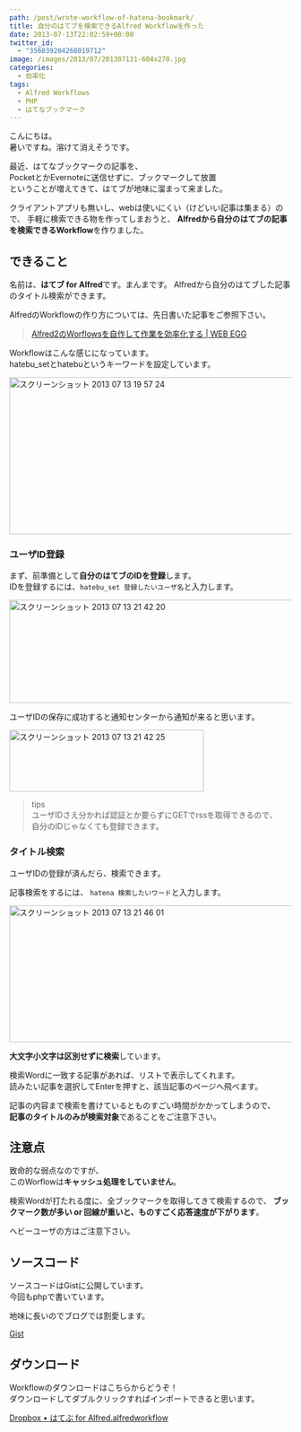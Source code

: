 ```yaml
---
path: /post/wrote-workflow-of-hatena-bookmark/
title: 自分のはてブを検索できるAlfred Workflowを作った
date: 2013-07-13T22:02:59+00:00
twitter_id:
  - "356039204268019712"
image: /images/2013/07/201307131-604x270.jpg
categories:
  - 効率化
tags:
  - Alfred Workflows
  - PHP
  - はてなブックマーク
---
```

こんにちは。  
暑いですね。溶けて消えそうです。

最近、はてなブックマークの記事を、  
PocketとかEvernoteに送信せずに、ブックマークして放置  
ということが増えてきて、はてブが地味に溜まって来ました。

クライアントアプリも無いし、webは使いにくい（けどいい記事は集まる）ので、 手軽に検索できる物を作ってしまおうと、 **Alfredから自分のはてブの記事を検索できるWorkflow**を作りました。

<!--more-->

できること
----------------------------------------

名前は、**はてブ for Alfred**です。まんまです。 Alfredから自分のはてブした記事のタイトル検索ができます。

AlfredのWorkflowの作り方については、先日書いた記事をご参照下さい。

> [Alfred2のWorflowsを自作して作業を効率化する \| WEB EGG](/post/improve-your-work-with-alfred/)

Workflowはこんな感じになっています。  
hatebu_setとhatebuというキーワードを設定しています。

<img src="/images/2013/07/dea9ecf6dfc71804e344c8c5c25187b3.png" alt="スクリーンショット 2013 07 13 19 57 24" title="スクリーンショット 2013-07-13 19.57.24.png" border="0" width="600" height="280" />

### ユーザID登録

まず、前準備として**自分のはてブのIDを登録**します。  
IDを登録するには、`hatebu_set 登録したいユーザ名`と入力します。

<img src="/images/2013/07/064af0b3aec3668fe2e74fdc395dc2b4.png" alt="スクリーンショット 2013 07 13 21 42 20" title="スクリーンショット 2013-07-13 21.42.20.png" border="0" width="600" height="184" />

ユーザIDの保存に成功すると通知センターから通知が来ると思います。

<img src="/images/2013/07/48d803ab954a226d7fd052ef1ee6a89d.png" alt="スクリーンショット 2013 07 13 21 42 25" title="スクリーンショット 2013-07-13 21.42.25.png" border="0" width="347" height="110" />

> tips  
> ユーザIDさえ分かれば認証とか要らずにGETでrssを取得できるので、  
> 自分のIDじゃなくても登録できます。

### タイトル検索

ユーザIDの登録が済んだら、検索できます。

記事検索をするには、 `hatena 検索したいワード`と入力します。

<img src="/images/2013/07/99b725f88bc6114fa54b393b4175d15c.png" alt="スクリーンショット 2013 07 13 21 46 01" title="スクリーンショット 2013-07-13 21.46.01.png" border="0" width="600" height="244" />

**大文字小文字は区別せずに検索**しています。

検索Wordに一致する記事があれば、リストで表示してくれます。  
読みたい記事を選択してEnterを押すと、該当記事のページへ飛べます。

記事の内容まで検索を書けているとものすごい時間がかかってしまうので、  
**記事のタイトルのみが検索対象**であることをご注意下さい。

注意点
----------------------------------------

致命的な弱点なのですが、  
このWorflowは**キャッシュ処理をしていません**。

検索Wordが打たれる度に、全ブックマークを取得してきて検索するので、 **ブックマーク数が多い or 回線が重いと、ものすごく応答速度が下がります**。

ヘビーユーザの方はご注意下さい。

ソースコード
----------------------------------------

ソースコードはGistに公開しています。  
今回もphpで書いています。

地味に長いのでブログでは割愛します。

[Gist](https://gist.github.com/Leko/5990658)

ダウンロード
----------------------------------------

Workflowのダウンロードはこちらからどうぞ！  
ダウンロードしてダブルクリックすればインポートできると思います。

[Dropbox &bull; はてぶ for Alfred.alfredworkflow](https://www.dropbox.com/s/0fmikugbmpndyvy/hatebu_for_alfred.alfredworkflow?dl=0)

<div style="font-size:0px;height:0px;line-height:0px;margin:0;padding:0;clear:both">
</div>